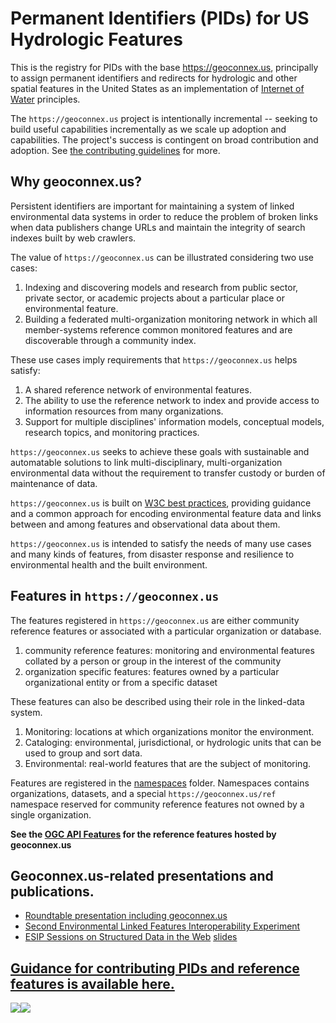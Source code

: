 # Permanent Identifiers (PIDs) for US Hydrologic Features

This is the registry for PIDs with the base https://geoconnex.us, principally to assign permanent identifiers and redirects for hydrologic and other spatial features in the United States as an implementation of [Internet of Water](https://github.com/opengeospatial/SELFIE/blob/master/docs/demo/internet_of_water.md) principles. 

The `https://geoconnex.us` project is intentionally incremental -- seeking to build useful capabilities incrementally as we scale up adoption and capabilities. The project's success is contingent on broad contribution and adoption. See [the contributing guidelines](https://github.com/internetofwater/geoconnex.us/blob/master/CONTRIBUTING.md) for more.

## Why geoconnex.us?

Persistent identifiers are important for maintaining a system of linked environmental data systems in order to reduce the problem of broken links when data publishers change URLs and maintain the integrity of search indexes built by web crawlers.

The value of `https://geoconnex.us` can be illustrated considering two use cases: 

1. Indexing and discovering models and research from public sector, private sector, or academic projects about a particular place or environmental feature.  
1. Building a federated multi-organization monitoring network in which all member-systems reference common monitored features and are discoverable through a community index.  

These use cases imply requirements that `https://geoconnex.us` helps satisfy:

1. A shared reference network of environmental features. 
1. The ability to use the reference network to index and provide access to information resources from many organizations. 
1. Support for multiple disciplines' information models, conceptual models, research topics, and monitoring practices. 

`https://geoconnex.us` seeks to achieve these goals with sustainable and automatable solutions to link multi-disciplinary, multi-organization environmental data without the requirement to transfer custody or burden of maintenance of data. 

`https://geoconnex.us` is built on [W3C best practices](https://www.w3.org/TR/sdw-bp/), providing guidance and a common approach for encoding environmental feature data and links between and among features and observational data about them.

`https://geoconnex.us` is intended to satisfy the needs of many use cases and many kinds of features, from disaster response and resilience to environmental health and the built environment.

## Features in `https://geoconnex.us`

The features registered in `https://geoconnex.us` are either community reference features or associated with a particular organization or database.

1. community reference features: monitoring and environmental features collated by a person or group in the interest of the community
1. organization specific features: features owned by a particular organizational entity or from a specific dataset

These features can also be described using their role in the linked-data system.

1. Monitoring: locations at which organizations monitor the environment.
1. Cataloging: environmental, jurisdictional, or hydrologic units that can be used to group and sort data.
1. Environmental: real-world features that are the subject of monitoring.

Features are registered in the [namespaces](https://github.com/internetofwater/geoconnex.us/tree/master/namespaces) folder. Namespaces contains organizations, datasets, and a special `https://geoconnex.us/ref` namespace reserved for community reference features not owned by a single organization.

**See the [OGC API Features](https://info.geoconnex.us/) for the reference features hosted by geoconnex.us**

## Geoconnex.us-related presentations and publications.
- [Roundtable presentation including geoconnex.us](https://www.westernstateswater.org/wp-content/uploads/2020/06/CO_Roundable_IoW.pdf)
- [Second Environmental Linked Features Interoperability Experiment](https://github.com/opengeospatial/SELFIE) 
- [ESIP Sessions on Structured Data in the Web](https://2020esipsummermeeting.sched.com/event/cIvv/structured-data-on-the-web-putting-best-practice-to-work) [slides](https://docs.google.com/presentation/d/1LSXHz2_Y7hrkGZPC_sNoJWl8AIujI8AAWktl9amIR4E/edit#slide=id.g8250495469_1_30)

## [Guidance for contributing PIDs and reference features is available here.](https://github.com/internetofwater/geoconnex.us/blob/master/CONTRIBUTING.md) 

[![](https://internetofwater.org/wp-content/uploads/2019/12/iow_logo_horizontal_rgb_TM_header.png)](https://internetofwater.org/)[![](https://upload.wikimedia.org/wikipedia/commons/thumb/1/1c/USGS_logo_green.svg/320px-USGS_logo_green.svg.png)](https://www.usgs.gov/mission-areas/water-resources)
